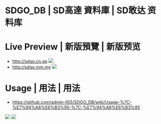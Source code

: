 # SDGO_DB | SD高達 資料庫 | SD敢达 资料库

# Live Preview | 新版預覽 | 新版预览
- http://sdgo.cn.gp ![](https://img.shields.io/website/http/sdgo.cn.gp.svg?down_color=red&down_message=down&up_color=green&up_message=up&label=)
- http://sdgo.mm.my ![](https://img.shields.io/website/http/sdgo.mm.my.svg?down_color=red&down_message=down&up_color=green&up_message=up&label=)

# Usage | 用法 | 用法
- https://github.com/admin-ll55/SDGO_DB/wiki/Usage-%7C-%E7%94%A8%E6%B3%95-%7C-%E7%94%A8%E6%B3%95

![](https://raw.githubusercontent.com/admin-ll55/SDGO_DB/master/preview/w.jpg)
![](https://raw.githubusercontent.com/admin-ll55/SDGO_DB/master/preview/n.jpg)
